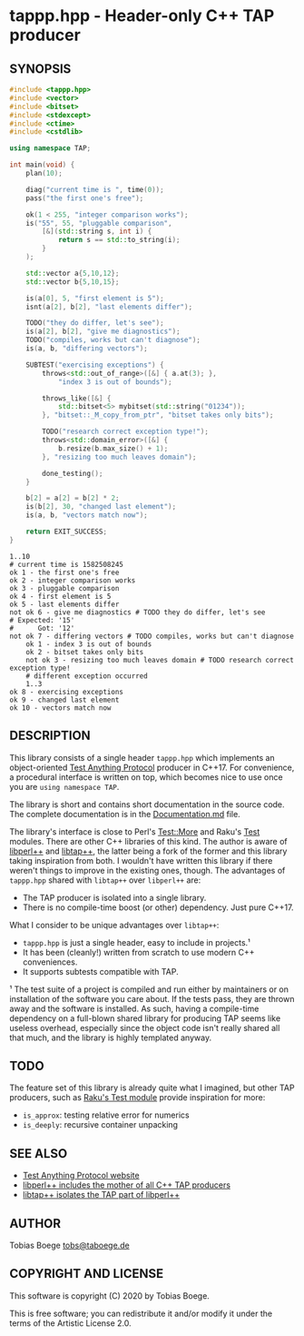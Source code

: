 # tappp.hpp - Header-only C++ TAP producer

## SYNOPSIS

``` cpp
#include <tappp.hpp>
#include <vector>
#include <bitset>
#include <stdexcept>
#include <ctime>
#include <cstdlib>

using namespace TAP;

int main(void) {
    plan(10);

    diag("current time is ", time(0));
    pass("the first one's free");

    ok(1 < 255, "integer comparison works");
    is("55", 55, "pluggable comparison",
        [&](std::string s, int i) {
            return s == std::to_string(i);
        }
    );

    std::vector a{5,10,12};
    std::vector b{5,10,15};

    is(a[0], 5, "first element is 5");
    isnt(a[2], b[2], "last elements differ");

    TODO("they do differ, let's see");
    is(a[2], b[2], "give me diagnostics");
    TODO("compiles, works but can't diagnose");
    is(a, b, "differing vectors");

    SUBTEST("exercising exceptions") {
        throws<std::out_of_range>([&] { a.at(3); },
            "index 3 is out of bounds");

        throws_like([&] {
            std::bitset<5> mybitset(std::string("01234"));
        }, "bitset::_M_copy_from_ptr", "bitset takes only bits");

        TODO("research correct exception type!");
        throws<std::domain_error>([&] {
            b.resize(b.max_size() + 1);
        }, "resizing too much leaves domain");

        done_testing();
    }

    b[2] = a[2] = b[2] * 2;
    is(b[2], 30, "changed last element");
    is(a, b, "vectors match now");

    return EXIT_SUCCESS;
}
```

```
1..10
# current time is 1582508245
ok 1 - the first one's free
ok 2 - integer comparison works
ok 3 - pluggable comparison
ok 4 - first element is 5
ok 5 - last elements differ
not ok 6 - give me diagnostics # TODO they do differ, let's see
# Expected: '15'
#      Got: '12'
not ok 7 - differing vectors # TODO compiles, works but can't diagnose
    ok 1 - index 3 is out of bounds
    ok 2 - bitset takes only bits
    not ok 3 - resizing too much leaves domain # TODO research correct exception type!
    # different exception occurred
    1..3
ok 8 - exercising exceptions
ok 9 - changed last element
ok 10 - vectors match now
```

## DESCRIPTION

This library consists of a single header `tappp.hpp` which implements an
object-oriented [Test Anything Protocol](https://testanything.org/) producer
in C++17. For convenience, a procedural interface is written on top, which
becomes nice to use once you are `using namespace TAP`.

The library is short and contains short documentation in the source code.
The complete documentation is in the [Documentation.md](./Documentation.md)
file.

The library's interface is close to Perl's [Test::More](https://metacpan.org/pod/Test::More)
and Raku's [Test](https://docs.raku.org/type/Test) modules.
There are other C++ libraries of this kind. The author is aware of
[libperl++](https://github.com/Leont/libperl--) and
[libtap++](https://github.com/cbab/libtappp), the latter being a fork
of the former and this library taking inspiration from both.
I wouldn't have written this library if there weren't things to improve
in the existing ones, though. The advantages of `tappp.hpp` shared with
`libtap++` over `libperl++` are:

- The TAP producer is isolated into a single library.
- There is no compile-time boost (or other) dependency.
  Just pure C++17.

What I consider to be unique advantages over `libtap++`:

- `tappp.hpp` is just a single header, easy to include in projects.¹
- It has been (cleanly!) written from scratch to use modern C++ conveniences.
- It supports subtests compatible with TAP.

¹ The test suite of a project is compiled and run either by maintainers
or on installation of the software you care about. If the tests pass, they
are thrown away and the software is installed. As such, having a compile-time
dependency on a full-blown shared library for producing TAP seems like
useless overhead, especially since the object code isn't really shared all
that much, and the library is highly templated anyway.

## TODO

The feature set of this library is already quite what I imagined, but other
TAP producers, such as [Raku's Test module](https://docs.raku.org/type/Test)
provide inspiration for more:

- `is_approx`: testing relative error for numerics
- `is_deeply`: recursive container unpacking

## SEE ALSO

- [Test Anything Protocol website](https://testanything.org/)
- [libperl++ includes the mother of all C++ TAP producers](https://github.com/Leont/libperl--)
- [libtap++ isolates the TAP part of libperl++](https://github.com/cbab/libtappp)

## AUTHOR

Tobias Boege <tobs@taboege.de>

## COPYRIGHT AND LICENSE

This software is copyright (C) 2020 by Tobias Boege.

This is free software; you can redistribute it and/or
modify it under the terms of the Artistic License 2.0.
